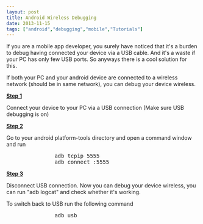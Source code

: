 ```yaml
---
layout: post
title: Android Wireless Debugging
date: 2013-11-15
tags: ["android","debugging","mobile","Tutorials"]
---
```


If you are a mobile app developer, you surely have noticed that it's a burden to debug having connected your device via a USB cable. And it's a waste if your PC has only few USB ports. So anyways there is a cool solution for this.

If both your PC and your android device are connected to a wireless network (should be in same network), you can debug your device wireless.

<span style="text-decoration:underline;">**Step 1**</span>

Connect your device to your PC via a USB connection (Make sure USB debugging is on)

<span style="text-decoration:underline;">**Step 2**</span>

Go to your android platform-tools directory and open a command window and run
<pre>               adb tcpip 5555
               adb connect <Device IP>:5555</pre>
<span style="text-decoration:underline;">**Step 3**</span>

Disconnect USB connection. Now you can debug your device wireless, you can run "adb logcat" and check whether it's working.

To switch back to USB run the following command
<pre>               adb usb</pre>
